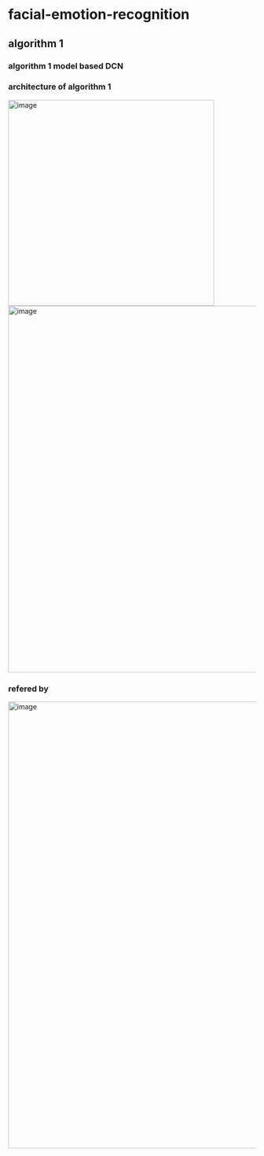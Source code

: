 # facial-emotion-recognition

## algorithm 1

### algorithm 1 model based DCN
### architecture of algorithm 1
<img width="419" alt="image" src="https://github.com/user-attachments/assets/42aa1cb1-c5d4-46d4-ac50-efe52e2e703f" />

<img width="746" alt="image" src="https://github.com/user-attachments/assets/e05b0d10-7785-4ae1-b62b-899456530a36" />

### refered by 
<img width="909" alt="image" src="https://github.com/user-attachments/assets/431446ff-1934-489c-b162-d152770768de" />

